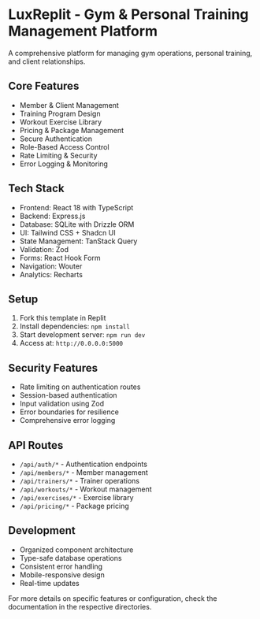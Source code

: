
# LuxReplit - Gym & Personal Training Management Platform

A comprehensive platform for managing gym operations, personal training, and client relationships.

## Core Features
- Member & Client Management
- Training Program Design
- Workout Exercise Library
- Pricing & Package Management
- Secure Authentication
- Role-Based Access Control
- Rate Limiting & Security
- Error Logging & Monitoring

## Tech Stack
- Frontend: React 18 with TypeScript
- Backend: Express.js
- Database: SQLite with Drizzle ORM
- UI: Tailwind CSS + Shadcn UI
- State Management: TanStack Query
- Validation: Zod
- Forms: React Hook Form
- Navigation: Wouter
- Analytics: Recharts

## Setup
1. Fork this template in Replit
2. Install dependencies: `npm install`
3. Start development server: `npm run dev`
4. Access at: `http://0.0.0.0:5000`

## Security Features
- Rate limiting on authentication routes
- Session-based authentication
- Input validation using Zod
- Error boundaries for resilience
- Comprehensive error logging

## API Routes
- `/api/auth/*` - Authentication endpoints
- `/api/members/*` - Member management
- `/api/trainers/*` - Trainer operations
- `/api/workouts/*` - Workout management
- `/api/exercises/*` - Exercise library
- `/api/pricing/*` - Package pricing

## Development
- Organized component architecture
- Type-safe database operations
- Consistent error handling
- Mobile-responsive design
- Real-time updates

For more details on specific features or configuration, check the documentation in the respective directories.
